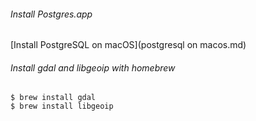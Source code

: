###### Install Postgres.app
[Install PostgreSQL on macOS](postgresql on macos.md)

###### Install gdal and libgeoip with homebrew
```
$ brew install gdal
$ brew install libgeoip
```
